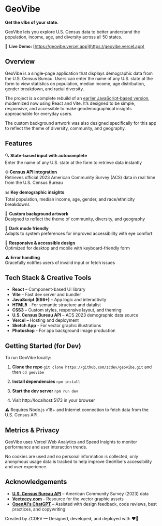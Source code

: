 # GeoVibe

**Get the <em>vibe</em> of your state.**

GeoVibe lets you explore U.S. Census data to better understand the population, income, age, and diversity across all 50 states.

🔗 **Live Demo:** [https://geovibe.vercel.app](https://geovibe.vercel.app)

## Overview

GeoVibe is a single-page application that displays demographic data from the U.S. Census Bureau. Users can enter the name of any U.S. state at the form to view statistics on population, median income, age distribution, gender breakdown, and racial diversity.

The project is a complete rebuild of an [earlier JavaScript-based version](https://github.com/zcdev/GeoVibe-old), modernized now using React and Vite. It’s designed to be simple, responsive, and accessible to make geodemographical insights approachable for everyday users.

The custom background artwork was also designed specifically for this app to reflect the theme of diversity, community, and geography.

## Features

🔍 **State-based input with autocomplete**
<br />Enter the name of any U.S. state at the form to retrieve data instantly

🌐 **Census API integration**
<br />Retrieves official 2023 American Community Survey (ACS) data in real time from the U.S. Census Bureau

📊 **Key demographic insights**
<br />Total population, median income, age, gender, and race/ethnicity breakdowns

🎨 **Custom background artwork**
<br />Designed to reflect the theme of community, diversity, and geography

🌙 **Dark mode friendly**
<br />Adapts to system preferences for improved accessibility with eye comfort

📱 **Responsive & accessible design**
<br />Optimized for desktop and mobile with keyboard-friendly form

⚠️ **Error handling**
<br />Gracefully notifies users of invalid input or fetch issues

## Tech Stack & Creative Tools

- **React** – Component-based UI library
- **Vite** – Fast dev server and bundler
- **JavaScript (ES6+)** – App logic and interactivity
- **HTML5** - For semantic structure and datalist
- **CSS3** – Custom styles, responsive layout, and theming
- **U.S. Census Bureau API** – ACS 2023 demographic data source
- **Vercel** – Hosting and deployment
- **Sketch App** - For vector graphic illustrations
- **Photoshop** - For app background image production

## Getting Started (for Dev)

To run GeoVibe locally:

1. **Clone the repo**
`git clone https://github.com/zcdev/geovibe.git` and then `cd geovibe`

2. **Install dependencies**
`npm install`

3. **Start the dev server**
`npm run dev`

4. Visit http://localhost:5173 in your browser

⚠️ Requires Node.js v18+ and Internet connection to fetch data from the U.S. Census API.

## Metrics & Privacy

GeoVibe uses Vercel Web Analytics and Speed Insights to monitor performance and user interaction trends.

No cookies are used and no personal information is collected, only anonymous usage data is tracked to help improve GeoVibe's accessibility and user experience.

## Acknowledgements

- **[U.S. Census Bureau API](https://www.census.gov/data.html)** – American Community Survey (2023) data
- **[Vecteezy.com](https://www.vecteezy.com)** – Resource for the vector graphic assets
- **[OpenAI's ChatGPT](https://chatgpt.com)** – Assisted with design feedback, code reviews, best practices, and copywriting

Created by ZCDEV — Designed, developed, and deployed with ❤️‍🔥